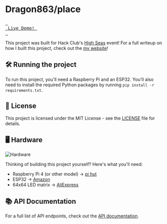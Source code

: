 # Dragon863/place

[<kbd> <br> Live Demo! <br> </kbd>](https://place.danieldb.uk)

This project was built for Hack Club's [High Seas](https://highseas.hackclub.com/) event!
For a full writeup on how I built this project, check out the [my website](https://danieldb.uk/posts/place)!

## 🛠️ Running the project
To run this project, you'll need a Raspberry Pi and an ESP32. You'll also need to install the required Python packages by running `pip install -r requirements.txt`.

## 📝 License
This project is licensed under the MIT License - see the [LICENSE](LICENSE) file for details.

## 🖥️ Hardware
![Hardware](https://danieldb.uk/content-res/images/hardware.jpg)

Thinking of building this project yourself? Here's what you'll need:
- Raspberry Pi 4 (or other model) -> [pi hut](https://thepihut.com/products/raspberry-pi-4-model-b)
- ESP32 -> [Amazon](https://www.amazon.co.uk/s?k=esp32)
- 64x64 LED matrix -> [AliExpress](https://www.aliexpress.com/w/wholesale-64x64-rgb-led-matrix-p3.html)

## 📚 API Documentation

For a full list of API endpoints, check out the [API documentation](https://place.danieldb.uk/docs).